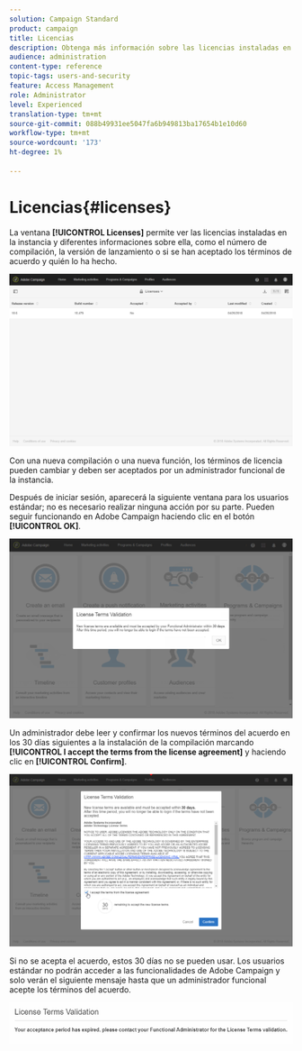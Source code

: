 ```yaml
---
solution: Campaign Standard
product: campaign
title: Licencias
description: Obtenga más información sobre las licencias instaladas en la instancia.
audience: administration
content-type: reference
topic-tags: users-and-security
feature: Access Management
role: Administrator
level: Experienced
translation-type: tm+mt
source-git-commit: 088b49931ee5047fa6b949813ba17654b1e10d60
workflow-type: tm+mt
source-wordcount: '173'
ht-degree: 1%

---
```



# Licencias{#licenses}

La ventana **[!UICONTROL Licenses]** permite ver las licencias instaladas en la instancia y diferentes informaciones sobre ella, como el número de compilación, la versión de lanzamiento o si se han aceptado los términos de acuerdo y quién lo ha hecho.

![](assets/license_1.png)

Con una nueva compilación o una nueva función, los términos de licencia pueden cambiar y deben ser aceptados por un administrador funcional de la instancia.

Después de iniciar sesión, aparecerá la siguiente ventana para los usuarios estándar; no es necesario realizar ninguna acción por su parte. Pueden seguir funcionando en Adobe Campaign haciendo clic en el botón **[!UICONTROL OK]**.

![](assets/license_2.png)

Un administrador debe leer y confirmar los nuevos términos del acuerdo en los 30 días siguientes a la instalación de la compilación marcando **[!UICONTROL I accept the terms from the license agreement]** y haciendo clic en **[!UICONTROL Confirm]**.

![](assets/license_3.png)

Si no se acepta el acuerdo, estos 30 días no se pueden usar. Los usuarios estándar no podrán acceder a las funcionalidades de Adobe Campaign y solo verán el siguiente mensaje hasta que un administrador funcional acepte los términos del acuerdo.

![](assets/license_4.png)

